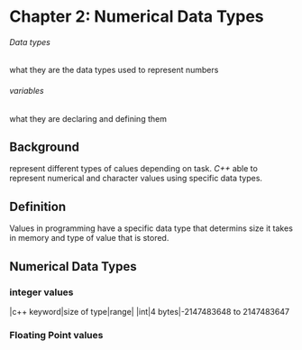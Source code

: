 # Chapter 2: Numerical Data Types
###### Data types
what they are
the data types used to represent numbers


###### variables
what they are 
declaring and defining them
## Background
represent different types of calues depending on task. *C++* able to represent numerical and character values using specific data types.
## Definition
Values in programming have a specific data type that determins size it takes in memory and type of value that is stored.

## Numerical Data Types
### integer values
|c++ keyword|size of type|range|
|int|4 bytes|-2147483648 to 2147483647
### Floating Point values